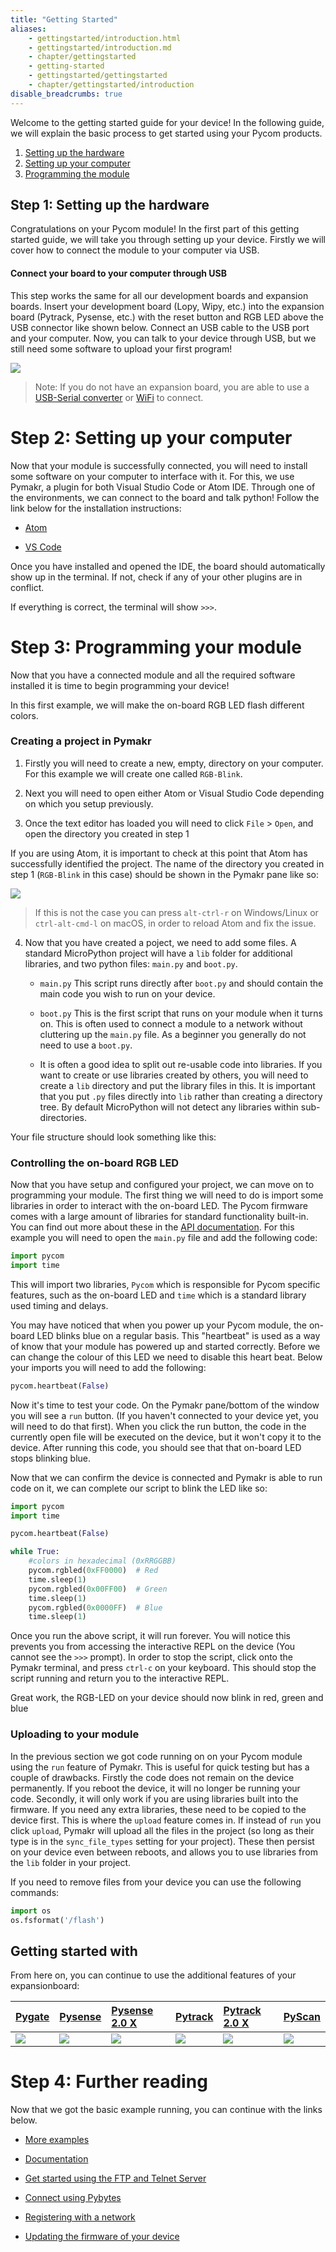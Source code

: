 ```yaml
---
title: "Getting Started"
aliases:
    - gettingstarted/introduction.html
    - gettingstarted/introduction.md
    - chapter/gettingstarted
    - getting-started
    - gettingstarted/gettingstarted
    - chapter/gettingstarted/introduction
disable_breadcrumbs: true
---
```


Welcome to the getting started guide for your device!
In the following guide, we will explain the basic process to get started using your Pycom products.

1. [Setting up the hardware](#step-1-setting-up-the-hardware)
2. [Setting up your computer](#step-2-setting-up-your-computer)
3. [Programming the module](#step-3-programming-your-module)


<!-- ![](/gitbook/assets/getting_started%20%281%29.png) -->

## Step 1: Setting up the hardware

Congratulations on your Pycom module! In the first part of this getting started guide, we will take you through setting up your device. Firstly we will cover how to connect the module to your computer via USB.

#### Connect your board to your computer through USB

This step works the same for all our development boards and expansion boards. Insert your development board (Lopy, Wipy, etc.) into the expansion board (Pytrack, Pysense, etc.) with the reset button and RGB LED above the USB connector like shown below. Connect an USB cable to the USB port and your computer. Now, you can talk to your device through USB, but we still need some software to upload your first program!

![](/gitbook/assets/expansion_board_3_lopy4.png)

>Note: If you do not have an expansion board, you are able to use a [USB-Serial converter](/gettinstarted/programming/usbserial/) or [WiFi](/gettingstarted/programming/ftp/) to connect.

# Step 2: Setting up your computer

Now that your module is successfully connected, you will need to install some software on your computer to interface with it. For this, we use Pymakr, a plugin for both Visual Studio Code or Atom IDE. Through one of the environments, we can connect to the board and talk python! Follow the link below for the installation instructions:

- [Atom](/gettingstarted/software/atom/)

- [VS Code](/gettingstarted/software/vscode/)

Once you have installed and opened the IDE, the board should automatically show up in the terminal. If not, check if any of your other plugins are in conflict.

If everything is correct, the terminal will show `>>>`.

# Step 3: Programming your module

Now that you have a connected module and all the required software installed it is time to begin programming your device!

In this first example, we will make the on-board RGB LED flash different colors.
### Creating a project in Pymakr

1. Firstly you will need to create a new, empty, directory on your computer. For this example we will create one called `RGB-Blink`.

2. Next you will need to open either Atom or Visual Studio Code depending on which you setup previously.

3. Once the text editor has loaded you will need to click `File` &gt; `Open`, and open the directory you created in step 1

If you are using Atom, it is important to check at this point that Atom has successfully identified the project. The name of the directory you created in step 1 (`RGB-Blink` in this case) should be shown in the Pymakr pane like so:

![](/gitbook/assets/atom_project.png)

>If this is not the case you can press `alt-ctrl-r` on Windows/Linux or `ctrl-alt-cmd-l` on macOS, in order to reload Atom and fix the issue.


4. Now that you have created a poject, we need to add some files. A standard MicroPython project will have a `lib` folder for additional libraries, and two python files: `main.py` and `boot.py`.

    * `main.py` This script runs directly after `boot.py` and should contain the main code you wish to run on your device.

    * `boot.py` This is the first script that runs on your module when it turns on. This is often used to connect a module to a network without cluttering up the `main.py` file. As a beginner you generally do not need to use a `boot.py`.

    * It is often a good idea to split out re-usable code into libraries. If you want to create or use libraries created by others, you will need to create a `lib` directory and put the library files in this. It is important that you put `.py` files directly into `lib` rather than creating a directory tree. By default MicroPython will not detect any libraries within sub-directories.

Your file structure should look something like this:
![]()

### Controlling the on-board RGB LED

Now that you have setup and configured your project, we can move on to programming your module. The first thing we will need to do is import some libraries in order to interact with the on-board LED. The Pycom firmware comes with a large amount of libraries for standard functionality built-in. You can find out more about these in the [API documentation](/firmwareapi/introduction). For this example you will need to open the `main.py` file and add the following code:

```python
import pycom
import time
```

This will import two libraries, `Pycom` which is responsible for Pycom specific features, such as the on-board LED and `time` which is a standard library used timing and delays.

You may have noticed that when you power up your Pycom module, the on-board LED blinks blue on a regular basis. This "heartbeat" is used as a way of know that your module has powered up and started correctly. Before we can change the colour of this LED we need to disable this heart beat. Below your imports you will need to add the following:


```python
pycom.heartbeat(False)
```


Now it's time to test your code. On the Pymakr pane/bottom of the window you will see a `run` button. (If you haven't connected to your device yet, you will need to do that first). When you click the run button, the code in the currently open file will be executed on the device, but it won't copy it to the device. After running this code, you should see that that on-board LED stops blinking blue.

Now that we can confirm the device is connected and Pymakr is able to run code on it, we can complete our script to blink the LED like so:

```python
import pycom
import time

pycom.heartbeat(False)

while True:
    #colors in hexadecimal (0xRRGGBB)
    pycom.rgbled(0xFF0000)  # Red
    time.sleep(1)
    pycom.rgbled(0x00FF00)  # Green
    time.sleep(1)
    pycom.rgbled(0x0000FF)  # Blue
    time.sleep(1)
```

Once you run the above script, it will run forever. You will notice this prevents you from accessing the interactive REPL on the device (You cannot see the `>>>` prompt). In order to stop the script, click onto the Pymakr terminal, and press `ctrl-c` on your keyboard. This should stop the script running and return you to the interactive REPL.

Great work, the RGB-LED on your device should now blink in red, green and blue

### Uploading to your module

In the previous section we got code running on on your Pycom module using the `run` feature of Pymakr. This is useful for quick testing but has a couple of drawbacks. Firstly the code does not remain on the device permanently. If you reboot the device, it will no longer be running your code. Secondly, it will only work if you are using libraries built into the firmware. If you need any extra libraries, these need to be copied to the device first. This is where the `upload` feature comes in. If instead of `run` you click `upload`, Pymakr will upload all the files in the project (so long as their type is in the `sync_file_types` setting for your project). These then persist on your device even between reboots, and allows you to use libraries from the `lib` folder in your project.


If you need to remove files from your device you can use the following commands:

```python
import os
os.fsformat('/flash')
```

## Getting started with
From here on, you can continue to use the additional features of your expansionboard:

|[ Pygate](/tutorials/expansionboards/pysense/)| [Pysense](/tutorials/expansionboards/pysense/) | [Pysense 2.0 X](/tutorials/expansionboards/pysense/)| [Pytrack](/tutorials/expansionboards/pysense/)| [Pytrack 2.0 X](/tutorials/expansionboards/pysense/)| [PyScan ](/tutorials/expansionboards/pysense/)|
|:---|:---|:---|:---|:---|:---|
| ![](/gitbook/assets/expansion_board_3_lopy4.png)|![](/gitbook/assets/pysense_icon.png) | ![](/gitbook/assets/pytrack_icon.png)| ![](/gitbook/assets/pytrack_icon.png)| ![](/gitbook/assets/pytrack_icon.png)| ![](/gitbook/assets/pytrack_icon.png) |


# Step 4: Further reading
Now that we got the basic example running, you can continue with the links below.

* [More examples](/tutorials/)

* [Documentation](/firmwareapi/)

* [Get started using the FTP and Telnet Server](/gettingstarted/programming/ftp/)

* [Connect using Pybytes](/pybytes/getstarted/)

* [Registering with a network](/gettingstarted/registration/)

* [Updating the firmware of your device](/updatefirmware/)


<!--## Step 4: (Optional) Connect through WiFi (Telnet & FTP)

On boot, your device will initialize an Access Point (AP), together with a FTP and telnet server, to which you can communicate over WiFi. This feature can be very useful if you do not have physical access to your device. Look in your WiFi connections for the SSID: `xxpy-wlan-####`. Connect to it using the default password: ` `. -->
